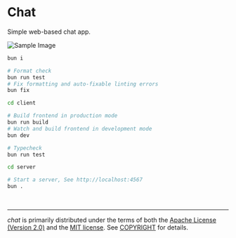 Chat
========
Simple web-based chat app.

![Sample Image]

```bash
bun i

# Format check
bun run test
# Fix formatting and auto-fixable linting errors
bun fix
```
```bash
cd client

# Build frontend in production mode
bun run build
# Watch and build frontend in development mode
bun dev

# Typecheck
bun run test
```
```bash
cd server

# Start a server, See http://localhost:4567
bun .
```

&nbsp;

--------
*chat* is primarily distributed under the terms of both the [Apache License
(Version 2.0)] and the [MIT license]. See [COPYRIGHT] for details.

[Sample Image]: https://i.hyeon.me/chat/sample.png
[Apache License (Version 2.0)]: LICENSE-APACHE
[MIT license]: LICENSE-MIT
[COPYRIGHT]: COPYRIGHT
